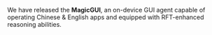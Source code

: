 We have released the **MagicGUI**, an on-device GUI agent capable of operating Chinese & English apps and equipped with RFT-enhanced reasoning abilities.